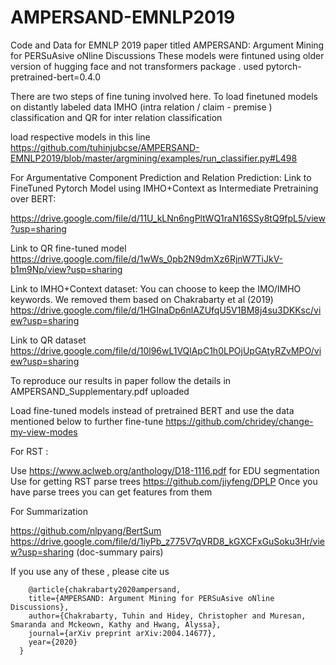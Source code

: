 # AMPERSAND-EMNLP2019
Code and Data for EMNLP 2019 paper titled  AMPERSAND: Argument Mining for PERSuAsive oNline Discussions
These models were fintuned using older version of hugging face and not transformers package . used pytorch-pretrained-bert=0.4.0

There are two steps of fine tuning involved here. To load finetuned models on distantly labeled data IMHO (intra relation / claim - premise ) classification and QR for inter relation classification 

load respective models in this line
https://github.com/tuhinjubcse/AMPERSAND-EMNLP2019/blob/master/argmining/examples/run_classifier.py#L498


For Argumentative Component Prediction and Relation Prediction:
Link to FineTuned Pytorch Model using IMHO+Context as Intermediate Pretraining over BERT:

https://drive.google.com/file/d/11U_kLNn6ngPltWQ1raN16SSy8tQ9fpL5/view?usp=sharing


Link to QR fine-tuned model
https://drive.google.com/file/d/1wWs_0pb2N9dmXz6RjnW7TiJkV-b1m9Np/view?usp=sharing



Link to IMHO+Context dataset: 
You can choose to keep the IMO/IMHO keywords. We removed them based on Chakrabarty et al (2019)
https://drive.google.com/file/d/1HGInaDp6nlAZUfqU5V1BM8j4su3DKKsc/view?usp=sharing

Link to QR dataset
https://drive.google.com/file/d/10l96wL1VQlApC1h0LPOjUpGAtyRZvMPO/view?usp=sharing


To reproduce our results in paper follow the details in AMPERSAND_Supplementary.pdf uploaded

Load fine-tuned models instead of pretrained BERT and use the data mentioned below to further fine-tune
https://github.com/chridey/change-my-view-modes


For RST :

Use https://www.aclweb.org/anthology/D18-1116.pdf for EDU segmentation
Use for getting RST parse trees https://github.com/jiyfeng/DPLP
Once you have parse trees you can get features from them




For Summarization

https://github.com/nlpyang/BertSum
https://drive.google.com/file/d/1iyPb_z775V7qVRD8_kGXCFxGuSoku3Hr/view?usp=sharing (doc-summary pairs)



If you use any of these , please cite us

        @article{chakrabarty2020ampersand,
        title={AMPERSAND: Argument Mining for PERSuAsive oNline Discussions},
        author={Chakrabarty, Tuhin and Hidey, Christopher and Muresan, Smaranda and Mckeown, Kathy and Hwang, Alyssa},
        journal={arXiv preprint arXiv:2004.14677},
        year={2020}
      }






